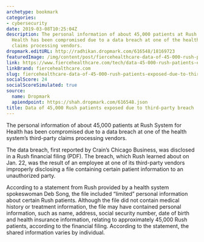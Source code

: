 ```yaml
---
archetype: bookmark
categories:
- cybersecurity
date: 2019-03-08T10:25:04Z
description: The personal information of about 45,000 patients at Rush System for
  Health has been compromised due to a data breach at one of the health system’s third-party
  claims processing vendors.
dropmark.editURL: http://radhikan.dropmark.com/616548/18169723
featuredImage: /img/content/post/fiercehealthcare-data-of-45-000-rush-patients-exposed-due-to-third-party-breach.jpg
link: https://www.fiercehealthcare.com/tech/data-45-000-rush-patients-exposed-due-to-third-party-breach
linkBrand: fiercehealthcare.com
slug: fiercehealthcare-data-of-45-000-rush-patients-exposed-due-to-third-party-breach
socialScore: 24
socialScoreSimulated: true
source:
  name: Dropmark
  apiendpoint: https://shah.dropmark.com/616548.json
title: Data of 45,000 Rush patients exposed due to third-party breach
---
```

The personal information of about 45,000 patients at Rush System for Health has been compromised due to a data breach at one of the health system’s third-party claims processing vendors.

The data breach, first reported by Crain’s Chicago Business, was disclosed in a Rush financial filing (PDF). The breach, which Rush learned about on Jan. 22, was the result of an employee at one of its third-party vendors improperly disclosing a file containing certain patient information to an unauthorized party.

According to a statement from Rush provided by a health system spokeswoman Deb Song, the file included “limited” personal information about certain Rush patients. Although the file did not contain medical history or treatment information, the file may have contained personal information, such as name, address, social security number, date of birth and health insurance information, relating to approximately 45,000 Rush patients, according to the financial filing. According to the statement, the shared information varies by individual.

